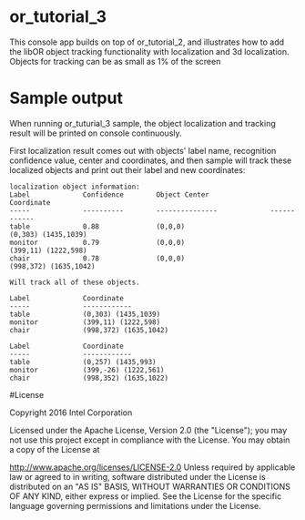 # or_tutorial_3

This console app builds on top of or_tutorial_2, and illustrates how to add the libOR object tracking functionality with localization and 3d localization. Objects for tracking can be as small as 1% of the screen

# Sample output

When running or_tuturial_3 sample, the object localization and tracking result will be printed  on console continuously.

First localization result comes out with objects' label name, recognition confidence value, center and coordinates, and then sample will track these localized objects and print out their label and new coordinates:


```
localization object information:
Label             Confidence        Object Center               Coordinate
-----             ----------        ---------------             ------------
table             0.88              (0,0,0)                     (0,303) (1435,1039)
monitor           0.79              (0,0,0)                     (399,11) (1222,598)
chair             0.78              (0,0,0)                     (998,372) (1635,1042)

Will track all of these objects.

Label             Coordinate
-----             ------------
table             (0,303) (1435,1039)
monitor           (399,11) (1222,598)
chair             (998,372) (1635,1042)

Label             Coordinate
-----             ------------
table             (0,257) (1435,993)
monitor           (399,-26) (1222,561)
chair             (998,352) (1635,1022)
```

#License

Copyright 2016 Intel Corporation

Licensed under the Apache License, Version 2.0 (the "License"); you may not use this project except in compliance with the License. You may obtain a copy of the License at

http://www.apache.org/licenses/LICENSE-2.0 Unless required by applicable law or agreed to in writing, software distributed under the License is distributed on an "AS IS" BASIS, WITHOUT WARRANTIES OR CONDITIONS OF ANY KIND, either express or implied. See the License for the specific language governing permissions and limitations under the License.
